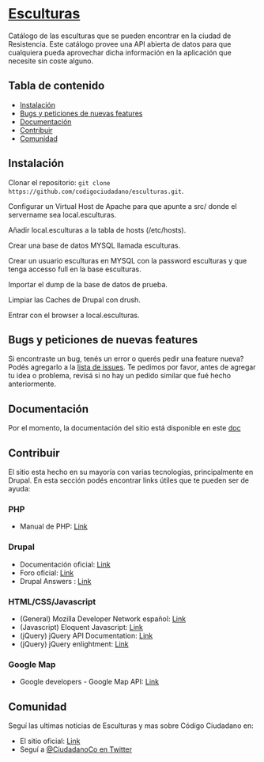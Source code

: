 # [Esculturas](https://github.com/codigociudadano/esculturas)

Catálogo de las esculturas que se pueden encontrar en la ciudad de Resistencia. Este catálogo provee una API abierta de datos para que cualquiera pueda aprovechar dicha información en la aplicación que necesite sin coste alguno.

## Tabla de contenido

 - [Instalación](#instalacion)
 - [Bugs y peticiones de nuevas features](#Bugs-y-peticiones-de-nuevas-features)
 - [Documentación](#documentacion)
 - [Contribuir](#contribuir)
 - [Comunidad](#comunidad)

## Instalación

Clonar el repositorio:  `git clone https://github.com/codigociudadano/esculturas.git`.

Configurar un Virtual Host de Apache para que apunte a src/ donde el servername sea local.esculturas.

Añadir local.esculturas a la tabla de hosts (/etc/hosts).

Crear una base de datos MYSQL llamada esculturas.

Crear un usuario esculturas en MYSQL con la password esculturas y que tenga accesso full en la base esculturas.

Importar el dump de la base de datos de prueba.

Limpiar las Caches de Drupal con drush.

Entrar con el browser a local.esculturas.


## Bugs y peticiones de nuevas features

Si encontraste un bug, tenés un error o querés pedir una feature nueva? Podés agregarlo a la [lista de issues](https://github.com/codigociudadano/esculturas/issues). Te pedimos por favor, antes de agregar tu idea o problema, revisá si no hay un pedido similar que fué hecho anteriormente.

## Documentación

Por el momento, la documentación del sitio está disponible en este [doc](https://github.com/codigociudadano/esculturas)

## Contribuir

El sitio esta hecho en su mayoría con varias tecnologías, principalmente en Drupal. En esta sección podés encontrar links útiles que te pueden ser de ayuda:

### PHP ####
 
 - Manual de PHP: [Link](http://www.php.net/manual/es/)

### Drupal ###
 - Documentación oficial: [Link](https://drupal.org/documentation)
 - Foro oficial: [Link](https://drupal.org/forum)
 - Drupal Answers : [Link](http://drupal.stackexchange.com/)

### HTML/CSS/Javascript

 - (General) Mozilla Developer Network español: [Link](https://developer.mozilla.org/es/)
 - (Javascript) Eloquent Javascript: [Link](http://eloquentjavascript.net/contents.html)
 - (jQuery) jQuery API Documentation: [Link](http://api.jquery.com/)
 - (jQuery) jQuery enlightment: [Link](http://jqueryenlightenment.com/jquery_enlightenment.pdf)

### Google Map

 - Google developers - Google Map API: [Link](https://developers.google.com/maps/)

## Comunidad

 Seguí las ultimas noticias de Esculturas y mas sobre Código Ciudadano en:
 - El sitio oficial: [Link](http://www.codigociudadano.com.ar/)
 - Seguí a [@CiudadanoCo en Twitter](https://twitter.com/CiudadanoCo)
